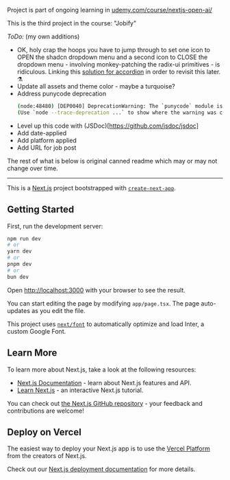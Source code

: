 Project is part of ongoing learning in [udemy.com/course/nextjs-open-ai/](udemy.com/course/nextjs-open-ai/)

This is the third project in the course: "Jobify"

*ToDo:* (my own additions)

- OK, holy crap the hoops you have to jump through to set one icon to OPEN the shadcn dropdown menu and a second icon to CLOSE the dropdown menu - involving monkey-patching the radix-ui primitives - is ridiculous. Linking this [solution for accordion](https://github.com/shadcn-ui/ui/issues/1133) in order to revisit this later. :alembic:
- Update all assets and theme color - maybe a turquoise?
- Address punycode deprecation
  ```sh
  (node:48480) [DEP0040] DeprecationWarning: The `punycode` module is deprecated. Please use a userland alternative instead.
  (Use `node --trace-deprecation ...` to show where the warning was created)
  ```
- Level up this code with (JSDoc)[https://github.com/jsdoc/jsdoc]
- Add date-applied
- Add platform applied
- Add URL for job post


The rest of what is below is original canned readme which may or may not change over time.

---

This is a [Next.js](https://nextjs.org/) project bootstrapped with [`create-next-app`](https://github.com/vercel/next.js/tree/canary/packages/create-next-app).

## Getting Started

First, run the development server:

```bash
npm run dev
# or
yarn dev
# or
pnpm dev
# or
bun dev
```

Open [http://localhost:3000](http://localhost:3000) with your browser to see the result.

You can start editing the page by modifying `app/page.tsx`. The page auto-updates as you edit the file.

This project uses [`next/font`](https://nextjs.org/docs/basic-features/font-optimization) to automatically optimize and load Inter, a custom Google Font.

## Learn More

To learn more about Next.js, take a look at the following resources:

- [Next.js Documentation](https://nextjs.org/docs) - learn about Next.js features and API.
- [Learn Next.js](https://nextjs.org/learn) - an interactive Next.js tutorial.

You can check out [the Next.js GitHub repository](https://github.com/vercel/next.js/) - your feedback and contributions are welcome!

## Deploy on Vercel

The easiest way to deploy your Next.js app is to use the [Vercel Platform](https://vercel.com/new?utm_medium=default-template&filter=next.js&utm_source=create-next-app&utm_campaign=create-next-app-readme) from the creators of Next.js.

Check out our [Next.js deployment documentation](https://nextjs.org/docs/deployment) for more details.
